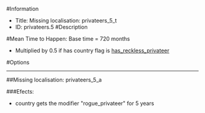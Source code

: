#Information
 - Title: Missing localisation: privateers_5_t
 - ID: privateers.5
#Description

#Mean Time to Happen:
Base time = 720 months
 - Multiplied by 0.5 if has country flag is [has_reckless_privateer](../flags/has_reckless_privateer.md)

#Options

___
##Missing localisation: privateers_5_a

###Efects:<ul><li>country gets the modifier "rogue_privateer" for 5 years</li></ul>
